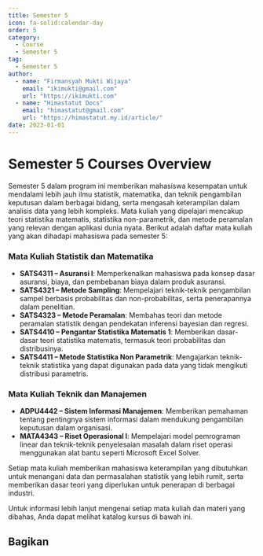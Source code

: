 ```yaml
--- 
title: Semester 5
icon: fa-solid:calendar-day
order: 5
category:
  - Course
  - Semester 5
tag:
  - Semester 5
author:
  - name: "Firmansyah Mukti Wijaya"
    email: "ikimukti@gmail.com"
    url: "https://ikimukti.com"
  - name: "Himastatut Docs"
    email: "himastatut@gmail.com"
    url: "https://himastatut.my.id/article/"
date: 2023-01-01
--- 
```


# Semester 5 Courses Overview

Semester 5 dalam program ini memberikan mahasiswa kesempatan untuk mendalami lebih jauh ilmu statistik, matematika, dan teknik pengambilan keputusan dalam berbagai bidang, serta mengasah keterampilan dalam analisis data yang lebih kompleks. Mata kuliah yang dipelajari mencakup teori statistika matematis, statistika non-parametrik, dan metode peramalan yang relevan dengan aplikasi dunia nyata. Berikut adalah daftar mata kuliah yang akan dihadapi mahasiswa pada semester 5:

### Mata Kuliah Statistik dan Matematika
- **SATS4311 – Asuransi I**: Memperkenalkan mahasiswa pada konsep dasar asuransi, biaya, dan pembebanan biaya dalam produk asuransi.
- **SATS4321 – Metode Sampling**: Mempelajari teknik-teknik pengambilan sampel berbasis probabilitas dan non-probabilitas, serta penerapannya dalam penelitian.
- **SATS4323 – Metode Peramalan**: Membahas teori dan metode peramalan statistik dengan pendekatan inferensi bayesian dan regresi.
- **SATS4410 – Pengantar Statistika Matematis 1**: Memberikan dasar-dasar teori statistika matematis, termasuk teori probabilitas dan distribusinya.
- **SATS4411 – Metode Statistika Non Parametrik**: Mengajarkan teknik-teknik statistika yang dapat digunakan pada data yang tidak mengikuti distribusi parametris.

### Mata Kuliah Teknik dan Manajemen
- **ADPU4442 – Sistem Informasi Manajemen**: Memberikan pemahaman tentang pentingnya sistem informasi dalam mendukung pengambilan keputusan dalam organisasi.
- **MATA4343 – Riset Operasional I**: Mempelajari model pemrograman linear dan teknik-teknik penyelesaian masalah dalam riset operasi menggunakan alat bantu seperti Microsoft Excel Solver.

Setiap mata kuliah memberikan mahasiswa keterampilan yang dibutuhkan untuk menangani data dan permasalahan statistik yang lebih rumit, serta memberikan dasar teori yang diperlukan untuk penerapan di berbagai industri.

Untuk informasi lebih lanjut mengenai setiap mata kuliah dan materi yang dibahas, Anda dapat melihat katalog kursus di bawah ini.

<Catalog />


## Bagikan
<Share colorful />
<GitContributors />
<GitChangelog />